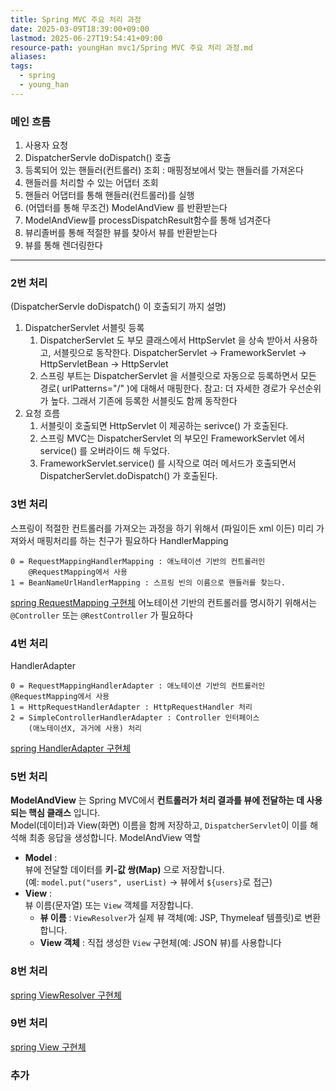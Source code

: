 ```yaml
---
title: Spring MVC 주요 처리 과정
date: 2025-03-09T18:39:00+09:00
lastmod: 2025-06-27T19:54:41+09:00
resource-path: youngHan mvc1/Spring MVC 주요 처리 과정.md
aliases: 
tags:
  - spring
  - young_han
---
```

### 메인 흐름
1. 사용자 요청
2. DispatcherServle doDispatch() 호출
3. 등록되어 있는 핸들러(컨트롤러) 조회 : 매핑정보에서 맞는 핸들러를 가져온다
4. 핸들러를 처리할 수 있는 어댑터 조회
5. 핸들러 어댑터를 통해 핸들러(컨트롤러)를 실행
6. (어뎁터를 통해 무조건) ModelAndView 를 반환받는다
7. ModelAndView를 processDispatchResult함수를 통해 넘겨준다
8. 뷰리졸버를 통해 적절한 뷰를 찾아서 뷰를 반환받는다
9. 뷰를 통해 렌더링한다






---


### 2번 처리
(DispatcherServle doDispatch() 이 호출되기 까지 설명)
1. DispatcherServlet 서블릿 등록
	1. DispatcherServlet 도 부모 클래스에서 HttpServlet 을 상속 받아서 사용하고, 서블릿으로 동작한다. 
	   DispatcherServlet -> FrameworkServlet -> HttpServletBean -> HttpServlet
	2. 스프링 부트는 DispatcherServlet 을 서블릿으로 자동으로 등록하면서 모든 경로( urlPatterns="/" )에 대해서 매핑한다. 
	   참고: 더 자세한 경로가 우선순위가 높다. 그래서 기존에 등록한 서블릿도 함께 동작한다
2. 요청 흐름
	1. 서블릿이 호출되면 HttpServlet 이 제공하는 serivce() 가 호출된다.
	2. 스프링 MVC는 DispatcherServlet 의 부모인 FrameworkServlet 에서 service() 를 오버라이드 해 두었다.
	3. FrameworkServlet.service() 를 시작으로 여러 메서드가 호출되면서 DispatcherServlet.doDispatch() 가 호출된다.


### 3번 처리
스프링이 적절한 컨트롤러를 가져오는 과정을 하기 위해서 (파일이든 xml 이든) 미리 가져와서 매핑처리를 하는 친구가 필요하다
HandlerMapping 

```
0 = RequestMappingHandlerMapping : 애노테이션 기반의 컨트롤러인
	@RequestMapping에서 사용
1 = BeanNameUrlHandlerMapping : 스프링 빈의 이름으로 핸들러를 찾는다.
```

[spring RequestMapping 구현체](../02.inbox/spring%20RequestMapping%20구현체.md)
어노테이션 기반의 컨트롤러를 명시하기 위해서는 `@Controller` 또는 `@RestController` 가 필요하다

### 4번 처리
HandlerAdapter

```
0 = RequestMappingHandlerAdapter : 애노테이션 기반의 컨트롤러인 @RequestMapping에서 사용
1 = HttpRequestHandlerAdapter : HttpRequestHandler 처리
2 = SimpleControllerHandlerAdapter : Controller 인터페이스
	(애노테이션X, 과거에 사용) 처리
```

[spring HandlerAdapter 구현체](../02.inbox/spring%20HandlerAdapter%20구현체.md)

### 5번 처리
**ModelAndView** 는 Spring MVC에서 **컨트롤러가 처리 결과를 뷰에 전달하는 데 사용되는 핵심 클래스** 입니다.  
Model(데이터)과 View(화면) 이름을 함께 저장하고, `DispatcherServlet`이 이를 해석해 최종 응답을 생성합니다.
ModelAndView 역할
- **Model** :  
    뷰에 전달할 데이터를 **키-값 쌍(Map)** 으로 저장합니다.  
    (예: `model.put("users", userList)` → 뷰에서 `${users}`로 접근)
- **View** :  
    뷰 이름(문자열) 또는 `View` 객체를 저장합니다.
    - **뷰 이름** : `ViewResolver`가 실제 뷰 객체(예: JSP, Thymeleaf 템플릿)로 변환합니다.
    - **View 객체** : 직접 생성한 `View` 구현체(예: JSON 뷰)를 사용합니다

### 8번 처리
[spring ViewResolver 구현체](../02.inbox/spring%20ViewResolver%20구현체.md)

### 9번 처리
[spring View 구현체](../02.inbox/spring%20View%20구현체.md)

### 추가 
